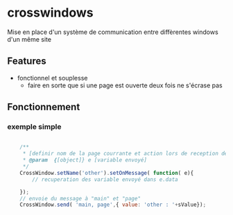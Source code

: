 # crosswindows

Mise en place d'un système de communication entre diffèrentes windows d'un même site

## Features

- fonctionnel et souplesse
    - faire en sorte que si une page est ouverte deux fois ne s'écrase pas

## Fonctionnement

### exemple simple
```javascript

    /**
     * [definir nom de la page courrante et action lors de reception de message]
     * @param  {[object]} e [variable envoyé]
     */
    CrossWindow.setName('other').setOnMessage( function( e){
        // recuperation des variable envoyé dans e.data

    });
    // envoie du message à "main" et "page"
    CrossWindow.send( 'main, page',{ value: 'other : '+sValue});
```